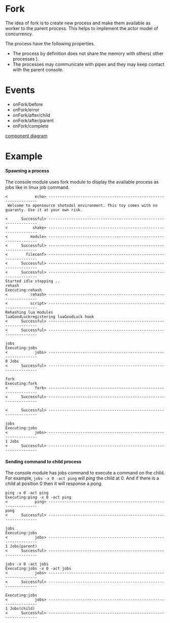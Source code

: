 Fork
========

The idea of fork is to create new process and make them available as worker to the parent process. This helps to implement the actor model of concurrency.

The process have the following properties.
- The process by definition does not share the memory with others( other processes ).
- The processes may communicate with pipes and they may keep contact with the parent console.

Events
=======
- onFork/before
- onFork/error
- onFork/after/child
- onFork/after/parent
- onFork/complete

[component diagram](../../docs/diagrams/spawning_process.svg)

Example
========

#### Spawning a process
The console module uses fork module to display the available process as jobs like in linux job command.

```
<            echo> -----------------------------------------------------------------
 Welcome to opensource shotodol environment. This toy comes with no guaranty. Use it at your own risk.

<      Successful> -----------------------------------------------------------------
<           shake> -----------------------------------------------------------------
<          module> -----------------------------------------------------------------
<      Successful> -----------------------------------------------------------------
<        fileconf> -----------------------------------------------------------------
<      Successful> -----------------------------------------------------------------
<      Successful> -----------------------------------------------------------------
Started idle stepping ..
rehash
Executing:rehash
<          rehash> -----------------------------------------------------------------
<          script> -----------------------------------------------------------------
Rehashing lua modules
luaGoodLuckregistering luaGoodLuck hook
<      Successful> -----------------------------------------------------------------
<      Successful> -----------------------------------------------------------------

jobs
Executing:jobs
<            jobs> -----------------------------------------------------------------
0 Jobs
<      Successful> -----------------------------------------------------------------

fork
Executing:fork
<            fork> -----------------------------------------------------------------
<      Successful> -----------------------------------------------------------------

<      Successful> -----------------------------------------------------------------

jobs
Executing:jobs
<            jobs> -----------------------------------------------------------------
1 Jobs
<      Successful> -----------------------------------------------------------------
```

#### Sending command to child process

The console module has jobs command to execute a command on the child. For example, `jobs -x 0 -act ping` will *ping* the child at 0. And if there is a child at position 0 then it will response a *pong*.

```
ping -x 0 -act ping
Executing:ping -x 0 -act ping
<            ping> -----------------------------------------------------------------
pong
<      Successful> -----------------------------------------------------------------

jobs
Executing:jobs
<            jobs> -----------------------------------------------------------------
1 Jobs(parent)
<      Successful> -----------------------------------------------------------------

jobs -x 0 -act jobs
Executing:jobs -x 0 -act jobs
<            jobs> -----------------------------------------------------------------
<      Successful> -----------------------------------------------------------------

Executing:jobs
<            jobs> -----------------------------------------------------------------
1 Jobs(child)
<      Successful> -----------------------------------------------------------------

```



